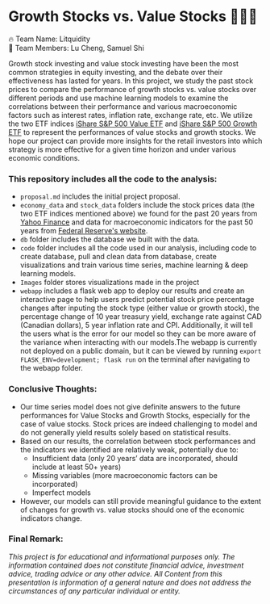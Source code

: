 # Growth Stocks vs. Value Stocks :money_with_wings::money_with_wings::money_with_wings:
:fire: Team Name: Litquidity  
:rocket: Team Members: Lu Cheng, Samuel Shi  

Growth stock investing and value stock investing have been the most common strategies in equity investing, and the debate over their effectiveness has lasted for years. In this project, we study the past stock prices to compare the performance of growth stocks vs. value stocks over different periods and use machine learning models to examine the correlations between their performance and various macroeconomic factors such as interest rates, inflation rate, exchange rate, etc. We utilize the two ETF indices [iShare S&P 500 Value ETF](https://www.ishares.com/us/products/239728/ishares-sp-500-value-etf) and [iShare S&P 500 Growth ETF](https://www.ishares.com/us/products/239725/ishares-sp-500-growth-etf) to represent the performances of value stocks and growth stocks. We hope our project can provide more insights for the retail investors into which strategy is more effective for a given time horizon and under various economic conditions.



### This repository includes all the code to the analysis:
- `proposal.md` includes the initial project proposal.
- `economy_data` and `stock_data` folders include the stock prices data (the two ETF indices mentioned above) we found for the past 20 years from [Yahoo Finance](https://finance.yahoo.com/) and data for macroeconomic indicators for the past 50 years from [Federal Reserve's website](https://fred.stlouisfed.org/).
- `db` folder includes the database we built with the data.
- `code` folder includes all the code used in our analysis, including code to create database, pull and clean data from database, create visualizations and train various time series, machine learning & deep learning models. 
- `Images` folder stores visualizations made in the project 
- `webapp` includes a flask web app to deploy our results and create an interactive page to help users predict potential stock price percentage changes after inputing the stock type (either value or growth stock), the percentage change of 10 year treasury yield, exchange rate against CAD (Canadian dollars), 5 year inflation rate and CPI. Additionally, it will tell the users what is the error for our model so they can be more aware of the variance when interacting with our models.The webapp is currently not deployed on a public domain, but it can be viewed by running `export FLASK_ENV=development; flask run` on the terminal after navigating to the webapp folder. 



### Conclusive Thoughts:
- Our time series model does not give definite answers to the future performances for Value Stocks and Growth Stocks, especially for the case of value stocks. Stock prices are indeed challenging to model and do not generally yield results solely based on statistical results.
- Based on our results, the correlation between stock performances and the indicators we identified are relatively weak, potentially due to:
    - Insufficient data (only 20 years’ data are incorporated, should include at least 50+ years)
    - Missing variables (more macroeconomic factors can be incorporated)
    - Imperfect models
- However, our models can still provide meaningful guidance to the extent of changes for growth vs. value stocks should one of the economic indicators change. 



### Final Remark:
*This project is for educational and informational purposes only. The information contained does not constitute financial advice, investment advice, trading advice or any other advice. All Content from this presentation is information of a general nature and does not address the circumstances of any particular individual or entity.*

